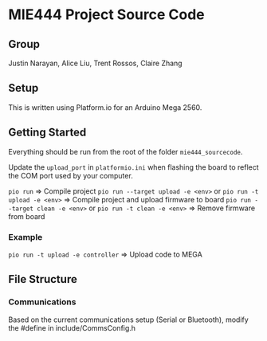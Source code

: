 # MIE444 Project Source Code
## Group
Justin Narayan, Alice Liu, Trent Rossos, Claire Zhang

## Setup
This is written using Platform.io for an Arduino Mega 2560.

## Getting Started
Everything should be run from the root of the folder `mie444_sourcecode`.

Update the `upload_port` in `platformio.ini` when flashing the board to reflect the COM port used by your computer.

`pio run` => Compile project
`pio run --target upload -e <env>` or `pio run -t upload -e <env>` => Compile project and upload firmware to board
`pio run --target clean -e <env>` or `pio run -t clean -e <env>` => Remove firmware from board

### Example
`pio run -t upload -e controller` => Upload code to MEGA

## File Structure
### Communications
Based on the current communications setup (Serial or Bluetooth), modify the #define in include/CommsConfig.h